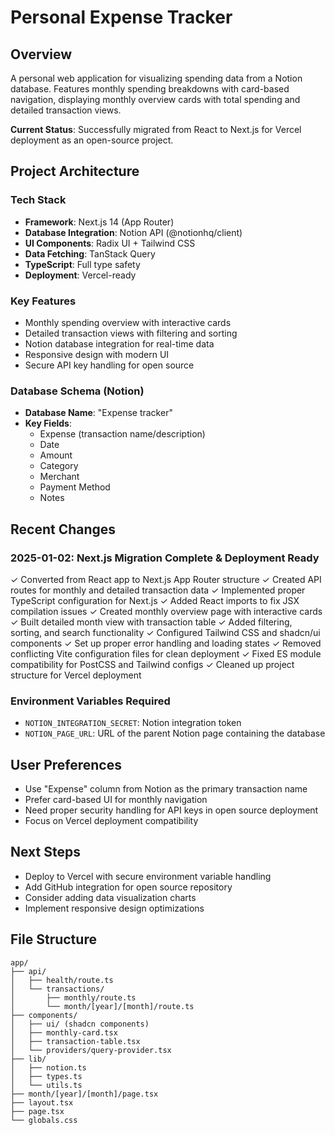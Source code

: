 # Personal Expense Tracker

## Overview
A personal web application for visualizing spending data from a Notion database. Features monthly spending breakdowns with card-based navigation, displaying monthly overview cards with total spending and detailed transaction views.

**Current Status**: Successfully migrated from React to Next.js for Vercel deployment as an open-source project.

## Project Architecture

### Tech Stack
- **Framework**: Next.js 14 (App Router)
- **Database Integration**: Notion API (@notionhq/client)
- **UI Components**: Radix UI + Tailwind CSS
- **Data Fetching**: TanStack Query
- **TypeScript**: Full type safety
- **Deployment**: Vercel-ready

### Key Features
- Monthly spending overview with interactive cards
- Detailed transaction views with filtering and sorting
- Notion database integration for real-time data
- Responsive design with modern UI
- Secure API key handling for open source

### Database Schema (Notion)
- **Database Name**: "Expense tracker"
- **Key Fields**:
  - Expense (transaction name/description)
  - Date
  - Amount
  - Category
  - Merchant
  - Payment Method
  - Notes

## Recent Changes

### 2025-01-02: Next.js Migration Complete & Deployment Ready
✓ Converted from React app to Next.js App Router structure
✓ Created API routes for monthly and detailed transaction data
✓ Implemented proper TypeScript configuration for Next.js
✓ Added React imports to fix JSX compilation issues
✓ Created monthly overview page with interactive cards
✓ Built detailed month view with transaction table
✓ Added filtering, sorting, and search functionality
✓ Configured Tailwind CSS and shadcn/ui components
✓ Set up proper error handling and loading states
✓ Removed conflicting Vite configuration files for clean deployment
✓ Fixed ES module compatibility for PostCSS and Tailwind configs
✓ Cleaned up project structure for Vercel deployment

### Environment Variables Required
- `NOTION_INTEGRATION_SECRET`: Notion integration token
- `NOTION_PAGE_URL`: URL of the parent Notion page containing the database

## User Preferences
- Use "Expense" column from Notion as the primary transaction name
- Prefer card-based UI for monthly navigation
- Need proper security handling for API keys in open source deployment
- Focus on Vercel deployment compatibility

## Next Steps
- Deploy to Vercel with secure environment variable handling
- Add GitHub integration for open source repository
- Consider adding data visualization charts
- Implement responsive design optimizations

## File Structure
```
app/
├── api/
│   ├── health/route.ts
│   └── transactions/
│       ├── monthly/route.ts
│       └── month/[year]/[month]/route.ts
├── components/
│   ├── ui/ (shadcn components)
│   ├── monthly-card.tsx
│   ├── transaction-table.tsx
│   └── providers/query-provider.tsx
├── lib/
│   ├── notion.ts
│   ├── types.ts
│   └── utils.ts
├── month/[year]/[month]/page.tsx
├── layout.tsx
├── page.tsx
└── globals.css
```